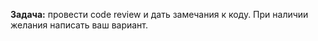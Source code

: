 **Задача:** провести code review и дать замечания к коду. При наличии желания написать ваш вариант. 
